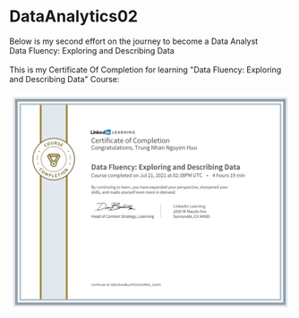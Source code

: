 # DataAnalytics02
Below is my second effort on the journey to become a Data Analyst
<br />
Data Fluency: Exploring and Describing Data
<br />
<br />
This is my Certificate Of Completion for learning "Data Fluency: Exploring and Describing Data" Course:
<br />
<br />
<img src="CertificateOfCompletion.png"/>
